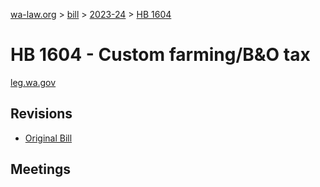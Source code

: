 [wa-law.org](/) > [bill](/bill/) > [2023-24](/bill/2023-24/) > [HB 1604](/bill/2023-24/hb/1604/)

# HB 1604 - Custom farming/B&O tax
[leg.wa.gov](https://app.leg.wa.gov/billsummary?BillNumber=1604&Year=2023&Initiative=false)

## Revisions
* [Original Bill](1/)

## Meetings